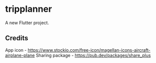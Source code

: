 # tripplanner

A new Flutter project.

## Credits

App icon - https://www.stockio.com/free-icon/magellan-icons-aircraft-airplane-plane 
Sharing package - https://pub.dev/packages/share_plus

